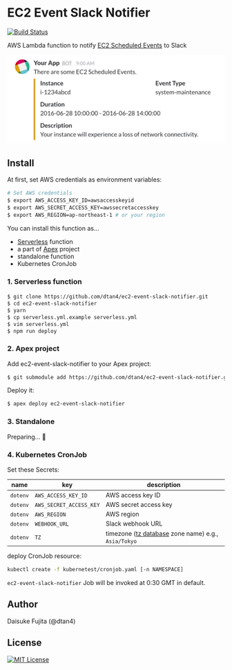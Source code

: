 # EC2 Event Slack Notifier

[![Build Status](https://travis-ci.org/dtan4/ec2-event-slack-notifier.svg?branch=master)](https://travis-ci.org/dtan4/ec2-event-slack-notifier)

AWS Lambda function to notify [EC2 Scheduled Events](http://docs.aws.amazon.com/AWSEC2/latest/UserGuide/monitoring-instances-status-check_sched.html) to Slack

![image](images/slack.png)

## Install

At first, set AWS credentials as environment variables:

```bash
# Set AWS credentials
$ export AWS_ACCESS_KEY_ID=awsaccesskeyid
$ export AWS_SECRET_ACCESS_KEY=awssecretaccesskey
$ export AWS_REGION=ap-northeast-1 # or your region
```

You can install this function as...

- [Serverless](https://serverless.com/) function
- a part of [Apex](http://apex.run/) project
- standalone function
- Kubernetes CronJob

### 1. Serverless function

```sh-session
$ git clone https://github.com/dtan4/ec2-event-slack-notifier.git
$ cd ec2-event-slack-notifier
$ yarn
$ cp serverless.yml.example serverless.yml
$ vim serverless.yml
$ npm run deploy
```

### 2. Apex project

Add ec2-event-slack-notifier to your Apex project:

```bash
$ git submodule add https://github.com/dtan4/ec2-event-slack-notifier.git functions/ec2-event-slack-notifier
```

Deploy it:

```bash
$ apex deploy ec2-event-slack-notifier
```

### 3. Standalone

Preparing... :construction_worker:

### 4. Kubernetes CronJob

Set these Secrets:

|name|key|description|
|----|---|-----------|
|`dotenv`|`AWS_ACCESS_KEY_ID`|AWS access key ID|
|`dotenv`|`AWS_SECRET_ACCESS_KEY`|AWS secret access key|
|`dotenv`|`AWS_REGION`|AWS region|
|`dotenv`|`WEBHOOK_URL`|Slack webhook URL|
|`dotenv`|`TZ`|timezone ([tz database](https://en.wikipedia.org/wiki/List_of_tz_database_time_zones) zone name) e.g., `Asia/Tokyo`|

deploy CronJob resource:

```bash
kubectl create -f kubernetest/cronjob.yaml [-n NAMESPACE]
```

`ec2-event-slack-notifier` Job will be invoked at 0:30 GMT in default.

## Author

Daisuke Fujita (@dtan4)

## License

[![MIT License](http://img.shields.io/badge/license-MIT-blue.svg?style=flat)](LICENSE)
